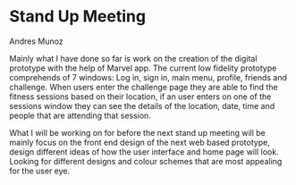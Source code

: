 # Stand Up Meeting

Andres Munoz

Mainly what I have done so far is work on the creation of the digital prototype with the help of Marvel app. The current low fidelity prototype comprehends of 7 windows: Log in, sign in, main menu, profile, friends and challenge. When users enter the challenge page they are able to find the fitness sessions based on their location, if an user enters on one of the sessions window they can see the details of the location, date, time and people that are attending that session.

What I will be working on for before the next stand up meeting will be mainly focus on the front end design of the next web based prototype, design different ideas of how the user interface and home page will look. Looking for different designs and colour schemes that are most appealing for the user eye.
